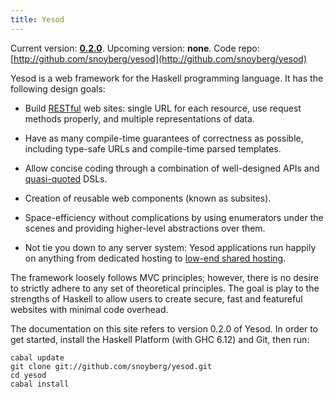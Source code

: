 ```yaml
---
title: Yesod
---
```

Current version: **[0.2.0](http://hackage.haskell.org/package/yesod-0.2.0)**. Upcoming version: **none**. Code repo: [http://github.com/snoyberg/yesod](http://github.com/snoyberg/yesod)

Yesod is a web framework for the Haskell programming language. It has the following design goals:

* Build [RESTful](http://en.wikipedia.org/wiki/Representational_State_Transfer) web sites: single URL for each resource, use request methods properly, and multiple representations of data.

* Have as many compile-time guarantees of correctness as possible, including type-safe URLs and compile-time parsed templates.

* Allow concise coding through a combination of well-designed APIs and [quasi-quoted](http://www.haskell.org/haskellwiki/Quasiquotation) DSLs.

* Creation of reusable web components (known as subsites).

* Space-efficiency without complications by using enumerators under the scenes and providing higher-level abstractions over them.

* Not tie you down to any server system: Yesod applications run happily on anything from dedicated hosting to [low-end shared hosting](http://www.nearlyfreespech.net/).

The framework loosely follows MVC principles; however, there is no desire to strictly adhere to any set of theoretical principles. The goal is play to the strengths of Haskell to allow users to create secure, fast and featureful websites with minimal code overhead.

The documentation on this site refers to version 0.2.0 of Yesod. In order to get started, install the Haskell Platform (with GHC 6.12) and Git, then run:

    cabal update
    git clone git://github.com/snoyberg/yesod.git
    cd yesod
    cabal install
